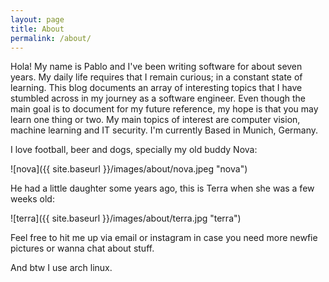 ```yaml
---
layout: page
title: About
permalink: /about/
---
```


Hola! My name is Pablo and I've been writing software for about seven years. 
My daily life requires that I remain curious; in a constant state of learning. 
This blog documents an array of interesting topics that I have stumbled across in my journey as a software engineer. 
Even though the main goal is to document for my future reference, my hope is that you may learn one thing or two. 
My main topics of interest are computer vision, machine learning and IT security.
I'm currently Based in Munich, Germany. 

I love football, beer and dogs, specially my old buddy Nova:

![nova]({{ site.baseurl }}/images/about/nova.jpeg "nova")

He had a little daughter some years ago, this is Terra when she was a few weeks old: 

![terra]({{ site.baseurl }}/images/about/terra.jpg "terra")

Feel free to hit me up via email or instagram in case you need more newfie pictures or wanna chat about stuff.

And btw I use arch linux.
